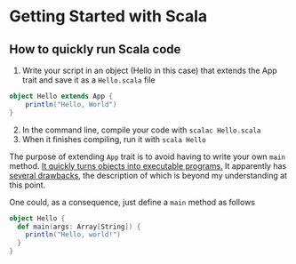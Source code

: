# Getting Started with Scala

## How to quickly run Scala code
1. Write your script in an object (Hello in this case) that extends the App trait and save it as a `Hello.scala` file
```scala
object Hello extends App {
    println("Hello, World")
}
```
2. In the command line, compile your code with `scalac Hello.scala`
3. When it finishes compiling, run it with `scala Hello`

The purpose of extending `App` trait is to avoid having to write your own `main` method. [It quickly turns objects into executable programs.](https://www.scala-lang.org/api/2.10.3/index.html#scala.Application) It apparently has [several drawbacks](https://stackoverflow.com/questions/24437423/in-scala-should-i-use-the-app-trait), the description of which is beyond my understanding at this point.

One could, as a consequence, just define a `main` method as follows

```scala
object Hello {
  def main(args: Array[String]) {
    println("Hello, world!")
  }
}
```
